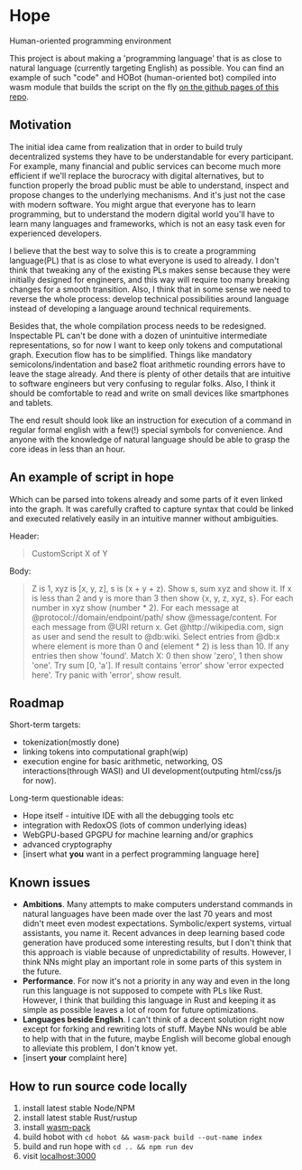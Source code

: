 # Hope
Human-oriented programming environment

This project is about making a 'programming language' that is as close to natural language (currently targeting English) as possible. You can find an example of such "code" and HOBot (human-oriented bot) compiled into wasm module that builds the script on the fly [on the github pages of this repo](https://edezhic.github.io/Hope/). 

## Motivation

The initial idea came from realization that in order to build truly decentralized systems they have to be understandable for every participant. For example, many financial and public services can become much more efficient if we'll replace the burocracy with digital alternatives, but to function properly the broad public must be able to understand, inspect and propose changes to the underlying mechanisms. And it's just not the case with modern software. You might argue that everyone has to learn programming, but to understand the modern digital world you'll have to learn many languages and frameworks, which is not an easy task even for experienced developers. 

I believe that the best way to solve this is to create a programming language(PL) that is as close to what everyone is used to already. I don't think that tweaking any of the existing PLs makes sense because they were initially designed for engineers, and this way will require too many breaking changes for a smooth transition. Also, I think that in some sense we need to reverse the whole process: develop technical possibilities around language instead of developing a language around technical requirements. 

Besides that, the whole compilation process needs to be redesigned. Inspectable PL can't be done with a dozen of unintuitive intermediate representations, so for now I want to keep only tokens and computational graph. Execution flow has to be simplified. Things like mandatory semicolons/indentation and base2 float arithmetic rounding errors have to leave the stage already. And there is plenty of other details that are intuitive to software engineers but very confusing to regular folks. Also, I think it should be comfortable to read and write on small devices like smartphones and tablets. 

The end result should look like an instruction for execution of a command in regular formal english with a few(!) special symbols for convenience. And anyone with the knowledge of natural language should be able to grasp the core ideas in less than an hour.

## An example of script in hope
Which can be parsed into tokens already and some parts of it even linked into the graph. It was carefully crafted to capture syntax that could be linked and executed relatively easily in an intuitive manner without ambiguities.

Header:

> CustomScript X of Y 

Body:

> Z is 1, xyz is [x, y, z], s is (x + y + z). Show s, sum xyz and show it. If x is less than 2 and y is more than 3 then show {x, y, z, xyz, s}. 
For each number in xyz show (number * 2). For each message at @protocol://domain/endpoint/path/ show @message/content. For each message from @URI return x.
Get @http<area>://wikipedia.com, sign as user and send the result to @db:wiki. Select entries from @db:x where element is more than 0 and (element * 2) is less than 10. If any entries then show 'found'.
Match X: 0 then show 'zero', 1 then show 'one'.
Try sum [0, 'a']. If result contains 'error' show 'error expected here'. Try panic with 'error', show result.

## Roadmap

Short-term targets: 
- tokenization(mostly done) 
- linking tokens into computational graph(wip)
- execution engine for basic arithmetic, networking, OS interactions(through WASI) and UI development(outputing html/css/js for now).  

Long-term questionable ideas:
- Hope itself - intuitive IDE with all the debugging tools etc
- integration with RedoxOS (lots of common underlying ideas)
- WebGPU-based GPGPU for machine learning and/or graphics
- advanced cryptography
- [insert what **you** want in a perfect programming language here]

## Known issues

- **Ambitions**. Many attempts to make computers understand commands in natural languages have been made over the last 70 years and most didn't meet even modest expectations. Symbolic/expert systems, virtual assistants, you name it. Recent advances in deep learning based code generation have produced some interesting results, but I don't think that this approach is viable because of unpredictability of results. However, I think NNs might play an important role in some parts of this system in the future. 
- **Performance**. For now it's not a priority in any way and even in the long run this language is not supposed to compete with PLs like Rust. However, I think that building this language in Rust and keeping it as simple as possible leaves a lot of room for future optimizations. 
- **Languages beside English**. I can't think of a decent solution right now except for forking and rewriting lots of stuff. Maybe NNs would be able to help with that in the future, maybe English will become global enough to alleviate this problem, I don't know yet.
- [insert **your** complaint here]

## How to run source code locally
1. install latest stable Node/NPM
2. install latest stable Rust/rustup
3. install [wasm-pack](https://rustwasm.github.io/wasm-pack/installer/)
4. build hobot with `cd hobot && wasm-pack build --out-name index`  
5. build and run hope with `cd .. && npm run dev`
6. visit [localhost:3000](http://localhost:3000)
